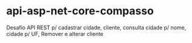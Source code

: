 # api-asp-net-core-compasso
Desafio API REST p/ cadastrar cidade, cliente, consulta cidade p/ nome, cidade p/ UF, Remover e alterar cliente
